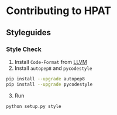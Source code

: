 # Contributing to HPAT

## Styleguides

### Style Check

1. Install `Code-Format` from [LLVM](http://releases.llvm.org/download.html)
2. Install `autopep8` and `pycodestyle`
```bash
pip install --upgrade autopep8
pip install --upgrade pycodestyle
```
3. Run
```bash
python setup.py style
```
